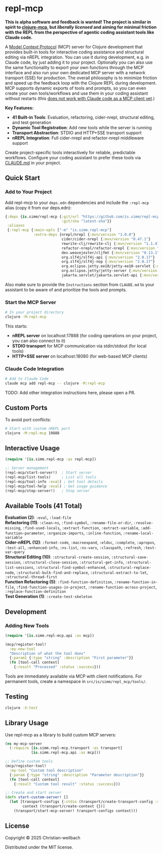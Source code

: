 # repl-mcp

**This is alpha software and feedback is wanted! The project is similar in spirit to [clojure-mcp](https://github.com/bhauman/clojure-mcp), but *liberally licensed* and aiming for minimal friction with the REPL from the perspective of agentic coding assistant tools like Claude code.**

A [Model Context Protocol](https://modelcontextprotocol.io/) (MCP) server for Clojure development that provides built-in tools for interactive coding assistance and structural editing via nREPL integration. You can use it during development, e.g. in Claude code, by just adding it to your project. Optionally you can also use the same functionality to export your own functions through the MCP interface and also run your own dedicated MCP server with a network transport (SSE) for production. The overall philosophy is to minimize friction and speed up the feedback loop with the Clojure REPL during development. MCP supports dynamic exports of tools and prompts, so you can even create your own tools/workflows and use them in your coding assistant without restarts (this [does not work with Claude code as a MCP client yet](https://github.com/anthropics/claude-code/issues/2722).)

**Key Features:**
- **41 Built-in Tools**: Evaluation, refactoring, cider-nrepl, structural editing, and test generation
- **Dynamic Tool Registration**: Add new tools while the server is running
- **Transport Abstraction**: STDIO and HTTP+SSE transport support
- **nREPL Integration**: Full cider-nrepl and refactor-nrepl middleware support

Create project-specific tools interactively for reliable, predictable workflows. Configure your coding assistant to prefer these tools via [CLAUDE.md](./CLAUDE.md) in your project.

## Quick Start

### Add to Your Project

Add repl-mcp to your `deps.edn` dependencies and include the `:repl-mcp` alias (copy it from our deps.edn):

```clojure
{:deps {is.simm/repl-mcp {:git/url "https://github.com/is.simm/repl-mcp"
                          :git/sha "latest-sha"}}
 :aliases
 {:repl-mcp {:main-opts ["-m" "is.simm.repl-mcp"]
             :extra-deps {nrepl/nrepl {:mvn/version "1.0.0"}
                          cider/cider-nrepl {:mvn/version "0.47.1"}
                          rewrite-clj/rewrite-clj {:mvn/version "1.1.47"}
                          refactor-nrepl/refactor-nrepl {:mvn/version "3.10.0"}
                          dev.weavejester/cljfmt {:mvn/version "0.13.1"}
                          org.slf4j/slf4j-api {:mvn/version "2.0.17"}
                          org.slf4j/slf4j-nop {:mvn/version "2.0.17"}
                          org.eclipse.jetty.ee10/jetty-ee10-servlet {:mvn/version "12.0.5"}
                          org.eclipse.jetty/jetty-server {:mvn/version "12.0.5"}
                          jakarta.servlet/jakarta.servlet-api {:mvn/version "6.0.0"}}}}}
```

Also make sure to provide the `Instructions` section from `CLAUDE.md` to your assistant to be aware of and prioritize the tools and prompts.

### Start the MCP Server

```bash
# In your project directory
clojure -M:repl-mcp
```

This starts:
- **nREPL server** on localhost:17888 (for coding operations on your project, you can also connect to it)
- **STDIO transport** for MCP communication via stdin/stdout (for local tools) 
- **HTTP+SSE server** on localhost:18080 (for web-based MCP clients)

### Claude Code Integration

```bash
# Add to Claude Code
claude mcp add repl-mcp -- clojure -M:repl-mcp
```

TODO: Add other integration instructions here, please open a PR.

## Custom Ports

To avoid port conflicts:

```bash
# Start with custom nREPL port
clojure -M:repl-mcp 19888
```

## Interactive Usage

```clojure
(require '[is.simm.repl-mcp :as repl-mcp])

;; Server management
(repl-mcp/start-server!)  ; Start server
(repl-mcp/list-tools)     ; List all tools
(repl-mcp/tool-info :eval) ; Get tool details
(repl-mcp/tool-help :eval) ; Get usage guidance
(repl-mcp/stop-server!)   ; Stop server
```

## Available Tools (41 Total)

**Evaluation (2)**: `:eval`, `:load-file`  
**Refactoring (11)**: `:clean-ns`, `:find-symbol`, `:rename-file-or-dir`, `:resolve-missing`, `:find-used-locals`, `:extract-function`, `:extract-variable`, `:add-function-parameter`, `:organize-imports`, `:inline-function`, `:rename-local-variable`  
**Cider-nREPL (12)**: `:format-code`, `:macroexpand`, `:eldoc`, `:complete`, `:apropos`, `:test-all`, `:enhanced-info`, `:ns-list`, `:ns-vars`, `:classpath`, `:refresh`, `:test-var-query`  
**Structural Editing (10)**: `:structural-create-session`, `:structural-save-session`, `:structural-close-session`, `:structural-get-info`, `:structural-list-sessions`, `:structural-find-symbol-enhanced`, `:structural-replace-node`, `:structural-bulk-find-and-replace`, `:structural-extract-to-let`, `:structural-thread-first`  
**Function Refactoring (5)**: `:find-function-definition`, `:rename-function-in-file`, `:find-function-usages-in-project`, `:rename-function-across-project`, `:replace-function-definition`  
**Test Generation (1)**: `:create-test-skeleton`

## Development

### Adding New Tools

```clojure
(require '[is.simm.repl-mcp.api :as mcp])

(mcp/register-tool! 
  :my-new-tool
  "Description of what the tool does"
  {:param1 {:type "string" :description "First parameter"}}
  (fn [tool-call context]
    {:result "Processed" :status :success}))
```

Tools are immediately available via MCP with client notifications. For permanent tools, create a namespace in `src/is/simm/repl_mcp/tools/`.

## Testing

```bash
clojure -X:test
```

## Library Usage

Use repl-mcp as a library to build custom MCP servers:

```clojure
(ns my-mcp-server
  (:require [is.simm.repl-mcp.transport :as transport]
            [is.simm.repl-mcp.api :as mcp]))

;; Define custom tools
(mcp/register-tool! 
  :my-tool "Custom tool description"
  {:param {:type "string" :description "Parameter description"}}
  (fn [tool-call context]
    {:result "Custom tool result" :status :success}))

;; Create and start server
(defn start-custom-server! []
  (let [transport-configs {:stdio (transport/create-transport-config :stdio)}
        context (transport/create-context {})]
    (transport/start-mcp-server! transport-configs context)))
```

## License

Copyright © 2025 Christian-weilbach

Distributed under the MIT license.
